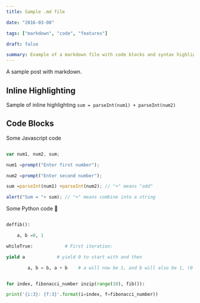 ```yaml
---
title: Sample .md file

date: "2016-03-08"

tags: ["markdown", "code", "features"]

draft: false

summary: Example of a markdown file with code blocks and syntax highlighting
---
```

A sample post with markdown.

## Inline Highlighting

Sample of inline highlighting `sum = parseInt(num1) + parseInt(num2)`

## Code Blocks

Some Javascript code

```javascript

var num1, num2, sum;

num1 =prompt("Enter first number");

num2 =prompt("Enter second number");

sum =parseInt(num1) +parseInt(num2); // "+" means "add"

alert("Sum = "+ sum); // "+" means combine into a string

```

Some Python code 🐍

```python

deffib():

    a, b =0, 1

whileTrue:            # First iteration:

yield a            # yield 0 to start with and then

        a, b = b, a + b    # a will now be 1, and b will also be 1, (0 + 1)


for index, fibonacci_number inzip(range(10), fib()):

print('{i:3}: {f:3}'.format(i=index, f=fibonacci_number))

```
